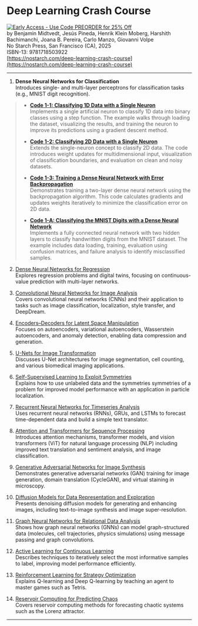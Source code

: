 # Deep Learning Crash Course

[![Early Access - Use Code PREORDER for 25% Off](https://img.shields.io/badge/Early%20Access%20Now%20Available-Use%20Code%20PREORDER%20for%2025%25%20Off-orange)](https://nostarch.com/deep-learning-crash-course)  
by Benjamin Midtvedt, Jesús Pineda, Henrik Klein Moberg, Harshith Bachimanchi, Joana B. Pereira, Carlo Manzo, Giovanni Volpe  
No Starch Press, San Francisco (CA), 2025  
ISBN-13: 9781718503922  
[https://nostarch.com/deep-learning-crash-course](https://nostarch.com/deep-learning-crash-course)

---

1. **Dense Neural Networks for Classification**  
   Introduces single- and multi-layer perceptrons for classification tasks (e.g., MNIST digit recognition).

>   - [**Code 1-1: Classifying 1D Data with a Single Neuron**](https://github.com/DeepTrackAI/DeepLearningCrashCourse/tree/main/Ch01_DNN_classification/ec01_1_neuron_class_1d/neuron_class_1d.ipynb)  
>     Implements a single artificial neuron to classify 1D data into binary classes using a step function. The example walks through loading the dataset, visualizing the results, and training the neuron to improve its predictions using a gradient descent method.
>   
>   - [**Code 1-2: Classifying 2D Data with a Single Neuron**](https://github.com/DeepTrackAI/DeepLearningCrashCourse/tree/main/Ch01_DNN_classification/ec01_2_neuron_class_2d/neuron_class_2d.ipynb)  
>     Extends the single-neuron concept to classify 2D data. The code introduces weight updates for multidimensional input, visualization of classification boundaries, and evaluation on clean and noisy datasets.
>   
>   - [**Code 1-3: Training a Dense Neural Network with Error Backpropagation**](https://github.com/DeepTrackAI/DeepLearningCrashCourse/tree/main/Ch01_DNN_classification/ec01_3_dnn2_class/dnn2_class.ipynb)  
>     Demonstrates training a two-layer dense neural network using the backpropagation algorithm. This code calculates gradients and updates weights iteratively to minimize the classification error on 2D data.
>   
>   - [**Code 1-A: Classifying the MNIST Digits with a Dense Neural Network**](https://github.com/DeepTrackAI/DeepLearningCrashCourse/tree/main/Ch01_DNN_classification/ec01_A_mnist/mnist.ipynb)  
>     Implements a fully connected neural network with two hidden layers to classify handwritten digits from the MNIST dataset. The example includes data loading, training, evaluation using confusion matrices, and failure analysis to identify misclassified samples.

2. [Dense Neural Networks for Regression](https://github.com/DeepTrackAI/DeepLearningCrashCourse/tree/main/Ch02_DNN_regression)  
   Explores regression problems and digital twins, focusing on continuous-value prediction with multi-layer networks.

3. [Convolutional Neural Networks for Image Analysis](https://github.com/DeepTrackAI/DeepLearningCrashCourse/tree/main/Ch03_CNN)  
   Covers convolutional neural networks (CNNs) and their application to tasks such as image classification, localization, style transfer, and DeepDream.

4. [Encoders–Decoders for Latent Space Manipulation](https://github.com/DeepTrackAI/DeepLearningCrashCourse/tree/main/Ch04_AE)  
   Focuses on autoencoders, variational autoencoders, Wasserstein autoencoders, and anomaly detection, enabling data compression and generation.

5. [U-Nets for Image Transformation](https://github.com/DeepTrackAI/DeepLearningCrashCourse/tree/main/Ch05_UNet)  
   Discusses U-Net architectures for image segmentation, cell counting, and various biomedical imaging applications.

6. [Self-Supervised Learning to Exploit Symmetries](https://github.com/DeepTrackAI/DeepLearningCrashCourse/tree/main/Ch06_SelfSupervised)  
   Explains how to use unlabeled data and the symmetries symmetries of a problem for improved model performance with an application in particle localization.

7. [Recurrent Neural Networks for Timeseries Analysis](https://github.com/DeepTrackAI/DeepLearningCrashCourse/tree/main/Ch07_RNN)  
   Uses recurrent neural networks (RNNs), GRUs, and LSTMs to forecast time-dependent data and build a simple text translator.

8. [Attention and Transformers for Sequence Processing](https://github.com/DeepTrackAI/DeepLearningCrashCourse/tree/main/Ch08_Attention)  
   Introduces attention mechanisms, transformer models, and vision transformers (ViT) for natural language processing (NLP) including improved text translation and sentiment analysis, and image classification.

9. [Generative Adversarial Networks for Image Synthesis](https://github.com/DeepTrackAI/DeepLearningCrashCourse/tree/main/Ch09_GAN)  
   Demonstrates generative adversarial networks (GAN) training for image generation, domain translation (CycleGAN), and virtual staining in microscopy.

10. [Diffusion Models for Data Representation and Exploration](https://github.com/DeepTrackAI/DeepLearningCrashCourse/tree/main/Ch10_Diffusion)  
    Presents denoising diffusion models for generating and enhancing images, including text-to-image synthesis and image super-resolution.

11. [Graph Neural Networks for Relational Data Analysis](https://github.com/DeepTrackAI/DeepLearningCrashCourse/tree/main/Ch11_GNN)  
    Shows how graph neural networks (GNNs) can model graph-structured data (molecules, cell trajectories, physics simulations) using message passing and graph convolutions.

12. [Active Learning for Continuous Learning](https://github.com/DeepTrackAI/DeepLearningCrashCourse/tree/main/Ch12_AL)  
    Describes techniques to iteratively select the most informative samples to label, improving model performance efficiently.

13. [Reinforcement Learning for Strategy Optimization](https://github.com/DeepTrackAI/DeepLearningCrashCourse/tree/main/Ch13_RL)  
    Explains Q-learning and Deep Q-learning by teaching an agent to master games such as Tetris.

14. [Reservoir Computing for Predicting Chaos](https://github.com/DeepTrackAI/DeepLearningCrashCourse/tree/main/Ch14_RC)  
    Covers reservoir computing methods for forecasting chaotic systems such as the Lorenz attractor.

---
